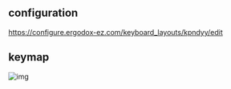 
## configuration
https://configure.ergodox-ez.com/keyboard_layouts/kpndyy/edit

## keymap
![img](https://i.gyazo.com/cd440e000fe44bad04b4eea94a8047c0.png)
